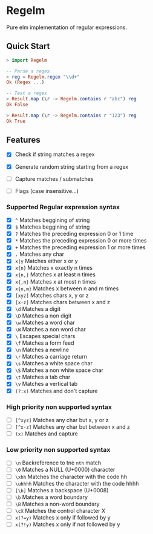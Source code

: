 # Regelm

Pure elm implementation of regular expressions.

## Quick Start

```elm
> import Regelm

-- Parse a regex
> reg = Regelm.regex "\\d+"
Ok (Regex ...)

-- Test a regex
> Result.map (\r -> Regelm.contains r "abc") reg
Ok False

> Result.map (\r -> Regelm.contains r "123") reg
Ok True
```


## Features

- [x] Check if string matches a regex
- [x] Generate random string starting from a regex
- [ ] Capture matches / submatches
- [ ] Flags (case insensitive...)


### Supported Regular expression syntax

- [x] `^` Matches beggining of string
- [x] `$` Matches beggining of string
- [x] `?` Matches the preceding expression 0 or 1 time
- [x] `*` Matches the preceding expression 0 or more times
- [x] `+` Matches the preceding expression 1 or more times
- [x] `.` Matches any char
- [x] `x|y` Matches either x or y
- [x] `x{n}` Matches x exactly n times
- [x] `x{n,}` Matches x at least n times
- [x] `x{,n}` Matches x at most n times
- [x] `x{n,m}` Matches x between n and m times
- [x] `[xyz]` Matches chars x, y or z
- [x] `[x-z]` Matches chars between x and z
- [x] `\d` Matches a digit
- [x] `\D` Matches a non digit
- [x] `\w` Matches a word char
- [x] `\W` Matches a non word char
- [x] `\` Escapes special chars
- [x] `\f` Matches a form feed
- [x] `\n` Matches a newline
- [x] `\r` Matches a carriage return
- [x] `\s` Matches a white space char
- [x] `\S` Matches a non white space char
- [x] `\t` Matches a tab char
- [x] `\v` Matches a vertical tab
- [x] `(?:x)` Matches and don't capture

### High priority non supported syntax

- [ ] `[^xyz]` Matches any char but x, y or z
- [ ] `[^x-z]` Matches any char but between x and z
- [ ] `(x)` Matches and capture

### Low priority non supported syntax

- [ ] `\n` Backreference to tne `nth` match
- [ ] `\0` Matches a NULL (U+0000) character
- [ ] `\xhh` Matches the character with the code hh
- [ ] `\uhhhh` Matches the character with the code hhhh
- [ ] `[\b]` Matches a backspace (U+0008)
- [ ] `\b` Matches a word boundary
- [ ] `\B` Matches a non-word boundary
- [ ] `\cX` Matches the control character X
- [ ] `x(?=y)` Matches x only if followed by y
- [ ] `x(?!y)` Matches x only if not followed by y
